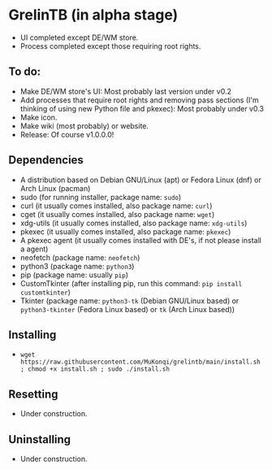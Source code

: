 # GrelinTB (in alpha stage)
- UI completed except DE/WM store.
- Process completed except those requiring root rights.
## To do:
- Make DE/WM store's UI: Most probably last version under v0.2
- Add processes that require root rights and removing pass sections (I'm thinking of using new Python file and pkexec): Most probably under v0.3
- Make icon.
- Make wiki (most probably) or website.
- Release: Of course v1.0.0.0!
## Dependencies
- A distribution based on Debian GNU/Linux (apt) or Fedora Linux (dnf) or Arch Linux (pacman)
- sudo (for running installer, package name: `sudo`)
- curl (it usually comes installed, also package name: `curl`)
- cget (it usually comes installed, also package name: `wget`)
- xdg-utils (it usually comes installed, also package name: `xdg-utils`)
- pkexec (it usually comes installed, also package name: `pkexec`)
- A pkexec agent (it usually comes installed with DE's, if not please install a agent)
- neofetch (package name: `neofetch`)
- python3 (package name: `python3`)
- pip (package name: usually `pip`)
- CustomTkinter (after installing pip, run this command: `pip install customtkinter`)
- Tkinter (package name: `python3-tk` (Debian GNU/Linux based) or `python3-tkinter` (Fedora Linux based) or `tk` (Arch Linux based))
## Installing
- ```wget https://raw.githubusercontent.com/MuKonqi/grelintb/main/install.sh ; chmod +x install.sh ; sudo ./install.sh```
## Resetting
- Under construction.
## Uninstalling
- Under construction.
